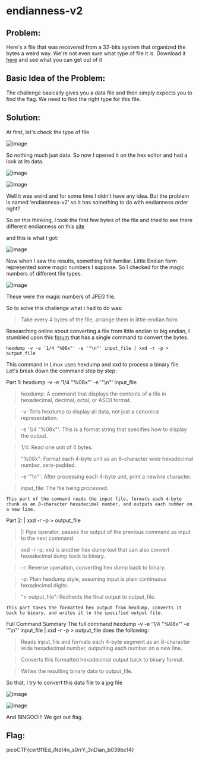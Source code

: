 # endianness-v2

## Problem:

Here's a file that was recovered from a 32-bits system that organized the bytes a weird way. We're not even sure what type of file it is.
Download it [here](https://artifacts.picoctf.net/c_titan/35/challengefile) and see what you can get out of it

## Basic Idea of the Problem:

The challenge basically gives you a data file and then simply expects you to find the flag. We need to find the right type for this file. 

## Solution:

At first, let's check the type of file

![image](https://github.com/user-attachments/assets/2de342bb-3c10-4d4a-a749-78dbf1eef4b4)

So nothing much just data. So now I opened it on the hex editor and had a look at its data.

![image](https://github.com/user-attachments/assets/c42cb85d-d40b-402c-b584-3fdf2d16cb0c)

![image](https://github.com/user-attachments/assets/bd1857d5-d2d7-4292-8f59-a8074d451edb)

Well it was weird and for some time I didn't have any idea. But the problem is named ‘endianness-v2’ so it has something to do with endianness order right?

So on this thinking, I took the first few bytes of the file and tried to see there different endianness on this [site](https://www.scadacore.com/tools/programming-calculators/online-hex-converter/)

and this is what I got:

![image](https://github.com/user-attachments/assets/21227586-d39f-4b8f-9c4a-66570833a767)

Now when I saw the results, something felt familiar. Little Endian form represented some magic numbers I suppose. So I checked for the magic numbers of different file types.

![image](https://github.com/user-attachments/assets/22dbcfdb-d151-4ec7-a34a-310f47812993)

These were the magic numbers of JPEG file.

So to solve this challenge what i had to do was:
> Take every 4 bytes of the file, arrange them in little-endian form
>

Researching online about converting a file from little endian to big endian, I stumbled upon this [forum](https://unix.stackexchange.com/questions/239543/is-there-a-oneliner-that-converts-a-binary-file-from-little-endian-to-big-endian) that has a single command to convert the bytes.
```
hexdump -v -e '1/4 "%08x"' -e '"\n"' input_file | xxd -r -p > output_file
```

This command in Linux uses hexdump and xxd to process a binary file. Let's break down the command step by step:

Part 1: hexdump -v -e '1/4 "%08x"' -e '"\n"' input_file

>   hexdump: A command that displays the contents of a file in hexadecimal, decimal, octal, or ASCII format.

>   -v: Tells hexdump to display all data, not just a canonical representation.

>   -e '1/4 "%08x"': This is a format string that specifies how to display the output.

>   1/4: Read one unit of 4 bytes.

>   "%08x": Format each 4-byte unit as an 8-character wide hexadecimal number, zero-padded.

>   -e '"\n"': After processing each 4-byte unit, print a newline character.

>   input_file: The file being processed.

``
This part of the command reads the input file, formats each 4-byte chunk as an 8-character hexadecimal number, and outputs each number on a new line.
``

Part 2: | xxd -r -p > output_file
>   |: Pipe operator, passes the output of the previous command as input to the next command.

>   xxd -r -p: xxd is another hex dump tool that can also convert hexadecimal dump back to binary.

>   -r: Reverse operation, converting hex dump back to binary.

>   -p: Plain hexdump style, assuming input is plain continuous hexadecimal digits.

>   "> output_file": Redirects the final output to output_file.

``
This part takes the formatted hex output from hexdump, converts it back to binary, and writes it to the specified output file.
``

Full Command Summary
The full command hexdump -v -e '1/4 "%08x"' -e '"\n"' input_file | xxd -r -p > output_file does the following:
> Reads input_file and formats each 4-byte segment as an 8-character wide hexadecimal number, outputting each number on a new line.

> Converts this formatted hexadecimal output back to binary format.

> Writes the resulting binary data to output_file.

So that, I try to convert this data file to a jpg file

![image](https://github.com/user-attachments/assets/7391f9dd-0e60-4a37-a4ad-53a7eaf84898)

![image](https://github.com/user-attachments/assets/5b8d0430-ea0a-4814-be81-aeafb24db105)

And BINGOO!!! We got out flag.

## Flag:

picoCTF{cert!f1Ed_iNd!4n_s0rrY_3nDian_b039bc14}
